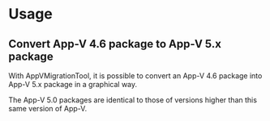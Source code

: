 # Usage

## Convert App-V 4.6 package to App-V 5.x package 

With AppVMigrationTool, it is possible to convert an App-V 4.6 package into App-V 5.x package in a graphical way.

The App-V 5.0 packages are identical to those of versions higher than this same version of App-V.



